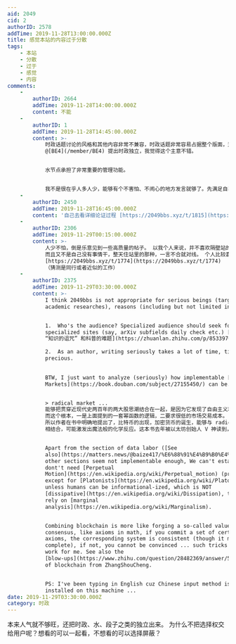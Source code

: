 ```yaml
---
aid: 2049
cid: 2
authorID: 2578
addTime: 2019-11-28T13:00:00.000Z
title: 感觉本站的内容过于分散
tags:
    - 本站
    - 分散
    - 过于
    - 感觉
    - 内容
comments:
    -
        authorID: 2664
        addTime: 2019-11-28T14:00:00.000Z
        content: 不能
    -
        authorID: 1
        addTime: 2019-11-28T14:45:00.000Z
        content: >-
            时政话题讨论的风格和其他内容非常不兼容，时政话题非常容易占据整个版面，这个从旧新品葱都能看出来。另外，网络政论，个人觉得有价值的内容不多，一言不合开喷得多，对方一回嘴整个版面就没法看了。因此
            @[BE4](/member/BE4) 提出时政独立，我觉得这个主意不错。


            水节点承担了非常重要的管理功能。


            我不是很在乎人多人少，能够有个不害怕、不闹心的地方发言就够了。先满足自己的需求，再想其他的。
    -
        authorID: 2450
        addTime: 2019-11-28T16:45:00.000Z
        content: '自己去看详细论证过程 [https://2049bbs.xyz/t/1815](https://2049bbs.xyz/t/1815)'
    -
        authorID: 2306
        addTime: 2019-11-29T00:15:00.000Z
        content: >-
            人少不怕，倒是乐意见到一些高质量的帖子。 以我个人来说，并不喜欢隔壁站的氛围，除了政治就是战斗，还有一些口嗨抖机灵的。。
            而且又不是自己没有事情干，整天住站里的那种，一言不合就对线。 个人比较喜欢 摆事实讲道理的帖子，比如这位老哥分分析：
            [https://2049bbs.xyz/t/1774](https://2049bbs.xyz/t/1774)
            （猜测是同行或者近似的工作）
    -
        authorID: 2375
        addTime: 2019-11-29T03:30:00.000Z
        content: >-
            I think 2049bbs is not appropriate for serious beings (targeting at
            academic researches), reasons (including but not limited in):


            1.  Who's the audience? Specialized audience should seek for
            specialized sites (say, arXiv subfields daily check etc.) [See also
            “知识的诅咒” 和科普的难题](https://zhuanlan.zhihu.com/p/85339704)
                
            2.  As an author, writing seriously takes a lot of time, time is
            precious.
                

            BTW, I just want to analyze (seriously) how implementable [Radical
            Markets](https://book.douban.com/subject/27155450/) can be.


            > radical market ...
            能够把贯穿近现代史两百年的两大股思潮结合在一起，是因为它发现了自由主义和马克思主义二者共同的那个立足「根本」。
            而这个根本，一是上面提到的一套幂函数的逻辑，二要求很低的市场交易成本。 而区块链、加密货币的价值，就是从技术上降低了转账的交易成本。
            所以作者在书中明确地提出了，比特币的出现，加密货币的诞生，能够与 radical market
            相结合，可能激发出魔法般的化学反应。这本书去年被以太坊创始人 V 神读到，他发现了这一点，于是把书介绍到了区块链行业。


            Apart from the section of data labor ([See
            also](https://matters.news/@baize417/%E6%88%91%E4%B9%B0%E4%BA%86%E4%B8%80%E7%AC%94-likecoin-%E6%88%90%E4%B8%BA%E4%BA%86-matters-%E6%89%80%E6%9C%89%E7%94%A8%E6%88%B7%E7%9A%84%E6%8A%95%E8%B5%84%E4%BA%BA-zdpuAmUucoEtJj19Wtf3Vee96dYydZZ6rSwWX7Eb3wvpHZ8Pu)),
            other sections seem not implementable enough, We can't establish &
            dont't need [Perpetual
            Motion](https://en.wikipedia.org/wiki/Perpetual_motion) (probably
            except for [Platonists](https://en.wikipedia.org/wiki/Platonist)),
            unless humans can be informational-ized, which is NOT
            [dissipative](https://en.wikipedia.org/wiki/Dissipation), thus won't
            rely on [marginal
            analysis](https://en.wikipedia.org/wiki/Marginalism).


            Combining blockchain is more like forging a so-called value
            consensus, like axioms in math, if you commit a set of certain
            axioms, the corresponding system is consistent (though it may not be
            complete), if not, you cannot be convinced ... such tricks won't
            work for me. See also the
            [blow-ups](https://www.zhihu.com/question/28482369/answer/552618992)
            of blockchain from ZhangShouCheng.


            PS: I've been typing in English cuz Chinese input method is not
            installed on this machine ...
date: 2019-11-29T03:30:00.000Z
category: 时政
---
```


本来人气就不够旺，还把时政、水、段子之类的独立出来。 为什么不把选择权交给用户呢？想看的可以一起看，不想看的可以选择屏蔽？
